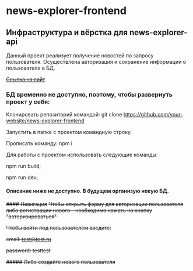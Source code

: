 # news-explorer-frontend

## Инфраструктура и вёрстка для news-explorer-api

Данный проект реализует получение новостей по запросу пользователя. Осуществлена авторизация и сохранение информации о пользователе в БД.

~~[Ссылка на сайт](https://www.your-news-explorer.tk)~~

### БД временно не доступно, поэтому, чтобы развернуть проект у себя:

Клонировать репозиторий командой: git clone https://github.com/your-website/news-explorer-frontend

Запустить в папке с проектом командную строку.

Прописать команду: npm i

Для работы с проектом использовать следующие команды:

npm run build; 

npm run dev;

#### Описание ниже не доступно. В будущем организую новую БД.


~~#### Навигация~~
~~Чтобы открыть форму для авторизации пользователя либо регистрации нового - необходимо нажать на кнопку "авторизироваться"~~

~~Чтобы войти под пользователем введите:~~

~~email: test@test.ru~~

~~password: testtest~~

~~##### Либо создайте нового пользователя~~
